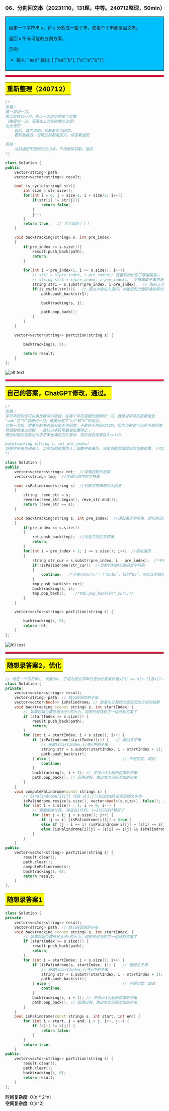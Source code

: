 ### 06、分割回文串（20231110，131题，中等。240712整理，50min）
<div style="border: 1px solid black; padding: 10px; background-color: #00BFFF;">

给定一个字符串 s，将 s 分割成一些子串，使每个子串都是回文串。

返回 s 所有可能的分割方案。

示例: 
- 输入: "aab" 输出: [ ["aa","b"], ["a","a","b"] ]

  </p>
</div>

<hr style="border-top: 5px solid #DC143C;">
<table>
  <tr>
    <td bgcolor="Yellow" style="padding: 5px; border: 0px solid black;">
      <span style="font-weight: bold; font-size: 20px;color: black;">
      重新整理（240712）
      </span>
    </td>
  </tr>
</table>

```C++ {.line-numbers}
/*
思路：
第一层切一刀，
第二层再切一刀，在上一刀之后的某个位置
（每层切一刀，范围在上次切的地方之后）
由此递归
    最后，每次切割，判断是否为回文。
    若切到最后，说明之前都是回文，将答案返回

剪枝：
    当前遇到不是回文的小块，不用继续切割，返回
*/

class Solution {
public:
    vector<string> path;
    vector<vector<string>> result;

    bool is_cycle(string& str){
        int size = str.size();
        for(int i = 0, j = size-1; i < size/2; i++){
            if(str[i] != str[j]){
                return false;
            }
            j--;
        }
        return true;   // 忘了返回！！！
    }

    void backtracking(string& s, int pre_index)  
    {
        if(pre_index >= s.size()){
            result.push_back(path);
            return;
        }
        
        for(int i = pre_index+1; i <= s.size(); i++){
            // str1 = s(pre_index, i-pre_index); 变量初始化忘了数据类型。。
            // string str1 = s(pre_index, i-pre_index);  字符串取子串用法错误，要用成员函数substr()
            string str1 = s.substr(pre_index, i-pre_index);  // 取从上次切割起，到现在切割点的字符串
            if(is_cycle(str1)){   // 回文才会进入递归，才能走到上面存储结果的return语句，不是回文走不到，所以不是回文不会存入结果中！！
                path.push_back(str1);

                backtracking(s, i);

                path.pop_back();
            }
        }
    }

    vector<vector<string>> partition(string s) {

        backtracking(s, 0);

        return result;
    }
};
```

![alt text](image/4d52990121ee33a8121f3b3665d472f.png)


<hr style="border-top: 5px solid #DC143C;">

<table>
  <tr>
    <td bgcolor="Yellow" style="padding: 5px; border: 0px solid black;">
      <span style="font-weight: bold; font-size: 20px;color: black;">
      自己的答案，ChatGPT修改，通过。
      </span>
    </td>
  </tr>
</table>

```C++ {.line-numbers}
/*
思路：
字符串的切合可以类比数字的组合，在每个字符后面的缝隙切一刀，就是对字符的重新组合
"aab"在“b”前面切一刀，就是分成了“aa”和“b”的组合。
切完一刀后，需要判断左边部分是否为回文，不是则不用继续切割，因为当前这个已经不是回文；
然后继续递归切割，一直切刀字符串最后位置停止；
若此时最后切割出的字符串也满足回文要求，则将当前结果存入ret中。

backtracking（string s，int pre_index）
将原字符串传递进入，之前切的位置传入；函数中再遍历，决定当前回溯层级的切割位置，下次回溯将次位置作为索引传入。
*/

class Solution {
public:
    vector<vector<string>> ret;  //存储找到的结果
    vector<string> tmp;  //存储回溯中的字符串

    bool isPalindrome(string s)  //判断字符串是否为回文
    {
        string  reve_str = s;
        reverse(reve_str.begin(), reve_str.end());
        return (reve_str == s);
    }

    void backtracking(string s, int pre_index)  //递归遍历字符串，即切割过程
    {
        if(pre_index == s.size())
        {
            ret.push_back(tmp);  //找到了回文字符串
            return;
        }
        for(int i = pre_index + 1; i <= s.size(); i++)  //层级遍历
        {
            string str_cur = s.substr(pre_index, i - pre_index);  /*不是s.substr(pre_index, i)。从pre_index处开始，取(i - pre_index)个字符*/
            if(!isPalindrome(str_cur))  //当前切割的不是回文字符串
            {
                continue;   /*不能return！！！“bcbc”，切刀“bc”，可以让他继续切到“bcbc”最后，也是回文！*/
            }
            tmp.push_back(str_cur);
            backtracking(s, i);
            tmp.pop_back();    /*tmp.pop_back(str_cur);*/
        }
    }

    vector<vector<string>> partition(string s) {

        backtracking(s, 0);
        return ret;
    }
};
```
![Alt text](image/image-53.png)


<hr style="border-top: 5px solid #DC143C;">

<table>
  <tr>
    <td bgcolor="Yellow" style="padding: 5px; border: 0px solid black;">
      <span style="font-weight: bold; font-size: 20px;color: black;">
      随想录答案2，优化
      </span>
    </td>
  </tr>
</table>

```C++ {.line-numbers}
// 给定一个字符串s, 长度为n, 它成为回文字串的充分必要条件是s[0] == s[n-1]且s[1:n-1]是回文字串。
class Solution {
private:
    vector<vector<string>> result;
    vector<string> path; // 放已经回文的子串
    vector<vector<bool>> isPalindrome; // 放事先计算好的是否回文子串的结果
    void backtracking (const string& s, int startIndex) {
        // 如果起始位置已经大于s的大小，说明已经找到了一组分割方案了
        if (startIndex >= s.size()) {
            result.push_back(path);
            return;
        }
        for (int i = startIndex; i < s.size(); i++) {
            if (isPalindrome[startIndex][i]) {   // 是回文子串
                // 获取[startIndex,i]在s中的子串
                string str = s.substr(startIndex, i - startIndex + 1);
                path.push_back(str);
            } else {                                // 不是回文，跳过
                continue;
            }
            backtracking(s, i + 1); // 寻找i+1为起始位置的子串
            path.pop_back(); // 回溯过程，弹出本次已经添加的子串
        }
    }
    void computePalindrome(const string& s) {
        // isPalindrome[i][j] 代表 s[i:j](双边包括)是否是回文字串 
        isPalindrome.resize(s.size(), vector<bool>(s.size(), false)); // 根据字符串s, 刷新布尔矩阵的大小
        for (int i = s.size() - 1; i >= 0; i--) { 
            // 需要倒序计算, 保证在i行时, i+1行已经计算好了
            for (int j = i; j < s.size(); j++) {
                if (j == i) {isPalindrome[i][j] = true;}
                else if (j - i == 1) {isPalindrome[i][j] = (s[i] == s[j]);}
                else {isPalindrome[i][j] = (s[i] == s[j] && isPalindrome[i+1][j-1]);}
            }
        }
    }
public:
    vector<vector<string>> partition(string s) {
        result.clear();
        path.clear();
        computePalindrome(s);
        backtracking(s, 0);
        return result;
    }
};
```

<table>
  <tr>
    <td bgcolor="Yellow" style="padding: 5px; border: 0px solid black;">
      <span style="font-weight: bold; font-size: 20px;color: black;">
      随想录答案1
      </span>
    </td>
  </tr>
</table>

```C++ {.line-numbers}
class Solution {
private:
    vector<vector<string>> result;
    vector<string> path; // 放已经回文的子串
    void backtracking (const string& s, int startIndex) {
        // 如果起始位置已经大于s的大小，说明已经找到了一组分割方案了
        if (startIndex >= s.size()) {
            result.push_back(path);
            return;
        }
        for (int i = startIndex; i < s.size(); i++) {
            if (isPalindrome(s, startIndex, i)) {   // 是回文子串
                // 获取[startIndex,i]在s中的子串
                string str = s.substr(startIndex, i - startIndex + 1);
                path.push_back(str);
            } else {                                // 不是回文，跳过
                continue;
            }
            backtracking(s, i + 1); // 寻找i+1为起始位置的子串
            path.pop_back(); // 回溯过程，弹出本次已经添加的子串
        }
    }
    bool isPalindrome(const string& s, int start, int end) {
        for (int i = start, j = end; i < j; i++, j--) {
            if (s[i] != s[j]) {
                return false;
            }
        }
        return true;
    }
public:
    vector<vector<string>> partition(string s) {
        result.clear();
        path.clear();
        backtracking(s, 0);
        return result;
    }
};
```
**时间复杂度**: O(n * 2^n)  
**空间复杂度**: O(n^2)